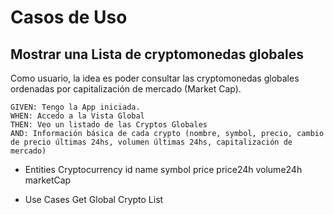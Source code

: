 #  Casos de Uso

## Mostrar una Lista de cryptomonedas globales

Como usuario, la idea es poder consultar las cryptomonedas globales ordenadas por capitalización de mercado (Market Cap).

    GIVEN: Tengo la App iniciada.
    WHEN: Accedo a la Vista Global
    THEN: Veo un listado de las Cryptos Globales
    AND: Información básica de cada crypto (nombre, symbol, precio, cambio de precio últimas 24hs, volumen últimas 24hs, capitalización de mercado)

- Entities
    Cryptocurrency
        id
        name
        symbol
        price
        price24h
        volume24h
        marketCap
        
- Use Cases
    Get Global Crypto List
        
